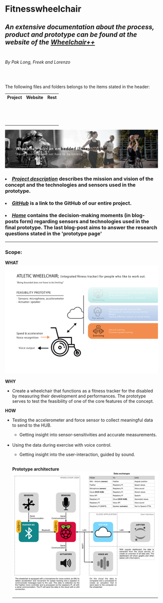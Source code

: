 <!DOCTYPE html>
<html>
<h1>Fitnesswheelchair</h1>
<h2><i>An extensive documentation about the <b>process, product and prototype</b> can be found at the website of the
<a href="https://paklongc.github.io/Fitnesswheelchair"><b>Wheelchair++</b></a></i><br><br></h2>
<h6>By Pak Long, Freek and Lorenzo</h6><br>

The following files and folders belongs to the items stated in the header:
<table>
  <tr>
    <th><b>Project</th>
    <th>Website</th>
    <th>Rest</b></th>
  </tr>
	<tr>
    <td></td>
    <td></td>
    <td></td>
  </tr>
	<tr>
		<td></td>
		<td></td>
		<td></td>
	</tr>
	<tr>
		<td></td>
		<td></td>
		<td></td>
	</tr>
	<tr>
		<td></td>
		<td></td>
		<td></td>
	</tr>
	<tr>
		<td></td>
		<td></td>
		<td></td>
	</tr>
	<tr>
		<td></td>
		<td></td>
		<td></td>
	</tr>
	<tr>
		<td></td>
		<td></td>
		<td></td>
	</tr>
	<tr>
		<td></td>
		<td></td>
		<td></td>
	</tr>
	<tr>
		<td></td>
		<td></td>
		<td></td>
	</tr>
	<tr>
		<td></td>
		<td></td>
		<td></td>
	</tr>
	<tr>
		<td></td>
		<td></td>
		<td></td>
	</tr>
	<tr>
		<td></td>
		<td></td>
		<td></td>
	</tr>
	<tr>
		<td></td>
		<td></td>
		<td></td>
	</tr>
	<tr>
		<td></td>
		<td></td>
		<td></td>
	</tr>
	<tr>
		<td></td>
		<td></td>
		<td></td>
	</tr>

</table>
<a href="https://paklongc.github.io/Fitnesswheelchair"><img src="img/banner.png" width="" height=""><br></a>
<h3><li><i><u>Project description</u></i> describes the mission and vision of the <b>concept</b> and the technologies and sensors used in the <b>prototype</b>.</li><br>
<li><i><u>GitHub</u></i> is a link to the GitHub of our entire project.</li><br>
<li><i><u>Home</u></i> contains the decision-making moments (in blog-posts form) regarding sensors and technologies used in the final prototype. The last blog-post aims to answer the research questions stated in the 'prototype page' </li></h3>
<hr>
<body>

<h3>Scope:</h3>
<H8><b>WHAT</b></H8>
<img src="img/fitnessChair.png" width="" height="">

<H8><b>WHY</b></H8>
<ul>
	  <li>Create a wheelchair that functions as a fitness tracker for the disabled by measuring their development and performances. The prototype serves to test the feasibility of one of the core features of the concept.</li>
</ul>
<H8><b>HOW</b></H8><br>
<ul>
	  <li> Testing the accelerometer and force sensor to collect meaningful data to send to the HUB.</li>
      <ul>
        <li>Getting insight into sensor-sensitivities and accurate measurements.</li><br>
      </ul>
	  <li>Using the data during exercise with voice control.</li>
    <ul>
      <li>Getting insight into the user-interaction, guided by sound.</li>
    </ul><br>

<H8><b>Prototype architecture</b></H8><br>
<img src="img\IOT Architecture.png" width="" height="">
<hr>
